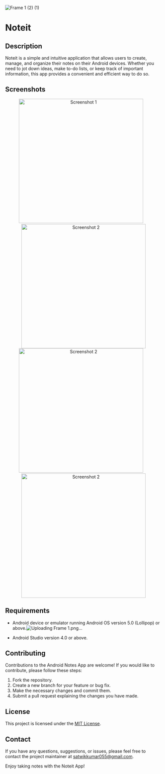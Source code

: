 
![Frame 1 (2) (1)](https://github.com/Satwik055/Noteit/assets/98459250/b4dc48fb-7842-4690-abe7-1de1644fdc27)


# Noteit

## Description
Noteit is a simple and intuitive application that allows users to create, manage, and organize their notes on their Android devices. Whether you need to jot down ideas, make to-do lists, or keep track of important information, this app provides a convenient and efficient way to do so.

## Screenshots
<p align="center">
  <img src="https://github.com/Satwik055/Noteit/assets/98459250/e61a7634-2ba0-4228-95ff-6fbcb538cbe7" alt="Screenshot 1" width="400" />
  &nbsp;&nbsp;&nbsp;
  <img src="https://github.com/Satwik055/Noteit/assets/98459250/e61a7634-2ba0-4228-95ff-6fbcb538cbe7" alt="Screenshot 2" width="400" />
  <img src="https://github.com/Satwik055/Noteit/assets/98459250/2c540987-d881-433e-97e4-8d6fe8a3aa7a" alt="Screenshot 2" width="400" />
  &nbsp;&nbsp;&nbsp;
  <img src="https://github.com/Satwik055/Noteit/assets/98459250/f74aa5b7-c9e0-4f86-930f-37d1751e8965" alt="Screenshot 2" width="400" />
</p>

## Requirements
- Android device or emulator running Android OS version 5.0 (Lollipop) or above.![Uploading Frame 1.png…]()

- Android Studio version 4.0 or above.

## Contributing
Contributions to the Android Notes App are welcome! If you would like to contribute, please follow these steps:
1. Fork the repository.
2. Create a new branch for your feature or bug fix.
3. Make the necessary changes and commit them.
4. Submit a pull request explaining the changes you have made.

## License
This project is licensed under the [MIT License](LICENSE).

## Contact
If you have any questions, suggestions, or issues, please feel free to contact the project maintainer at [satwikkumar055@gmail.com](mailto:satwikkumar055@gmail.com).

Enjoy taking notes with the Noteit App!
